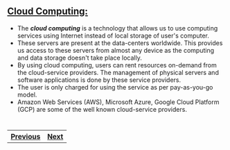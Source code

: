 ## <ins>Cloud Computing:</ins>

- The **_cloud computing_** is a technology that allows us to use computing services using Internet instead of local storage of user's computer. 
- These servers are present at the data-centers worldwide. This provides us access to these servers from almost any device as the computing and data storage doesn't take place locally. 
- By using cloud computing, users can rent resources on-demand from the cloud-service providers. The management of physical servers and software applications is done by these service providers. 
- The user is only charged for using the service as per pay-as-you-go model.
- Amazon Web Services (AWS), Microsoft Azure, Google Cloud Platform (GCP) are some of the well known cloud-service providers.
 #
 #
<table width = "300%"><tr><th><a href = "https://github.com/aafrin-ansari/dac-01/tree/aws-notes">Previous</a></th><th> <a href = "Advantages.md">Next</a></th></tr></table>
